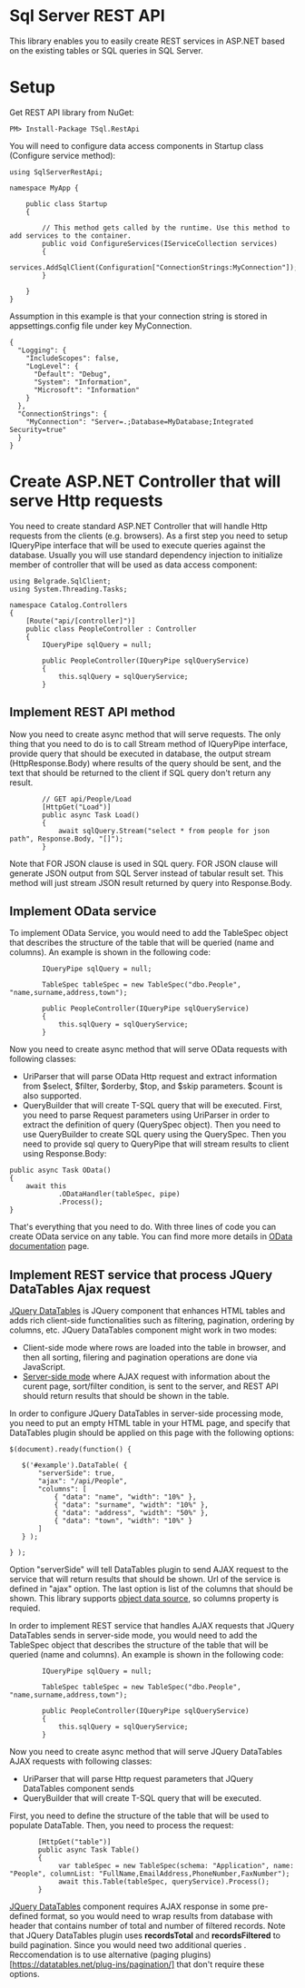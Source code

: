 ﻿# Sql Server REST API

This library enables you to easily create REST services in ASP.NET based on the existing tables or SQL queries in SQL Server.

# Setup

Get REST API library from NuGet:
```
PM> Install-Package TSql.RestApi
```

You will need to configure data access components in Startup class (Configure service method):

```
using SqlServerRestApi;

namespace MyApp {

    public class Startup
    {

        // This method gets called by the runtime. Use this method to add services to the container.
        public void ConfigureServices(IServiceCollection services)
        {
            services.AddSqlClient(Configuration["ConnectionStrings:MyConnection"]);
        }

	}
}
```
Assumption in this example is that your connection string is stored in appsettings.config file under key MyConnection.

```
{
  "Logging": {
    "IncludeScopes": false,  
    "LogLevel": {
      "Default": "Debug",
      "System": "Information",
      "Microsoft": "Information"
    }
  },
  "ConnectionStrings": {
    "MyConnection": "Server=.;Database=MyDatabase;Integrated Security=true"
  }
}
```

# Create ASP.NET Controller that will serve Http requests

You need to create standard ASP.NET Controller that will handle Http requests from the clients (e.g. browsers).
As a first step you need to setup IQueryPipe interface that will be used to execute queries against the database. Usually you will use standard dependency injection to initialize member of controller that will be used as data access component:

```
using Belgrade.SqlClient;
using System.Threading.Tasks;

namespace Catalog.Controllers
{
    [Route("api/[controller]")]
    public class PeopleController : Controller
    {
        IQueryPipe sqlQuery = null;

        public PeopleController(IQueryPipe sqlQueryService)
        {
            this.sqlQuery = sqlQueryService;
        }

```

## Implement REST API method

Now you need to create async method that will serve requests. The only thing that you need to do is to call Stream method of IQueryPipe interface, provide query that should be executed in database, the output stream (HttpResponse.Body) where results of the query should be sent, and the text that should be returned to the client if SQL query don't return any result.

```
        // GET api/People/Load
        [HttpGet("Load")]
        public async Task Load()
        {
            await sqlQuery.Stream("select * from people for json path", Response.Body, "[]");
        }
```

Note that FOR JSON clause is used in SQL query. FOR JSON clause will generate JSON output from SQL Server instead of tabular result set. This method will just stream JSON result returned by query into Response.Body.

## Implement OData service

To implement OData Service, you would need to add the TableSpec object that describes the structure of the table that will be queried (name and columns). An example is shown in the following code:
```
        IQueryPipe sqlQuery = null;
        
        TableSpec tableSpec = new TableSpec("dbo.People", "name,surname,address,town");
        
        public PeopleController(IQueryPipe sqlQueryService)
        {
            this.sqlQuery = sqlQueryService;
        }
```

Now you need to create async method that will serve OData requests with following classes:
 - UriParser that will parse OData Http request and extract information from $select, $filter, $orderby, $top, and $skip parameters. $count is also supported.
 - QueryBuilder that will create T-SQL query that will be executed. 
First, you need to parse Request parameters using UriParser in order to extract the definition of query (QuerySpec object). Then you need to use QueryBuilder to create SQL query using the QuerySpec. Then you need to provide sql query to QueryPipe that will stream results to client using Response.Body:

```
public async Task OData()
{
    await this
            .ODataHandler(tableSpec, pipe)
            .Process();
}
 ```

That's everything that you need to do. With three lines of code you can create OData service on any table. You can find more more details in [OData documentation](doc/odata.md) page.

## Implement REST service that process JQuery DataTables Ajax request

[JQuery DataTables](https://datatables.net/) is JQuery component that enhances HTML tables and adds rich client-side functionalities such as filtering, pagination, ordering by columns, etc. JQuery DataTables component might work in two modes:
 - Client-side mode where rows are loaded into the table in browser, and then all sorting, filering and pagination operations are done via JavaScript.
 - [Server-side mode](https://datatables.net/examples/data_sources/server_side.html) where AJAX request with information about the curent page, sort/filter condition, is sent to the server, and REST API should return results that should be shown in the table.

 In order to configure JQuery DataTables in server-side processing mode, you need to put an empty HTML table in your HTML page, and specify that DataTables plugin should be applied on this page with the following options:
 ```
$(document).ready(function() {

    $('#example').DataTable( {
        "serverSide": true,
        "ajax": "/api/People",
        "columns": [
            { "data": "name", "width": "10%" },
            { "data": "surname", "width": "10%" },
            { "data": "address", "width": "50%" },
            { "data": "town", "width": "10%" }
        ]
    } );

} );
```
Option "serverSide" will tell DataTables plugin to send AJAX request to the service that will return results that should be shown. Url of the service is defined in "ajax" option.
The last option is list of the columns that should be shown. This library supports [object data source](https://datatables.net/examples/ajax/objects.html), so columns property is requied.

In order to implement REST service that handles AJAX requests that JQuery DataTables sends in server-side mode, you would need to add the TableSpec object that describes the structure of the table that will be queried (name and columns). An example is shown in the following code:
```
        IQueryPipe sqlQuery = null;
        
        TableSpec tableSpec = new TableSpec("dbo.People", "name,surname,address,town");
        
        public PeopleController(IQueryPipe sqlQueryService)
        {
            this.sqlQuery = sqlQueryService;
        }
```

Now you need to create async method that will serve JQuery DataTables AJAX requests with following classes:
 - UriParser that will parse Http request parameters that JQuery DataTables component sends
 - QueryBuilder that will create T-SQL query that will be executed. 

First, you need to define the structure of the table that will be used to populate DataTable. 
Then, you need to process the request:

```
       [HttpGet("table")]
       public async Task Table()
       {
            var tableSpec = new TableSpec(schema: "Application", name: "People", columnList: "FullName,EmailAddress,PhoneNumber,FaxNumber");
            await this.Table(tableSpec, queryService).Process();
       }
 ```
 [JQuery DataTables](https://datatables.net/) component requires AJAX response in some pre-defined format, so you would need to wrap results from database with header that contains number of total and number of filtered records.
 Note that JQuery DataTables plugin uses **recordsTotal** and **recordsFiltered** to build pagination. Since you would need two additional queries . Reccomendation is to use alternative (paging plugins)[https://datatables.net/plug-ins/pagination/]
 that don't require these options.

